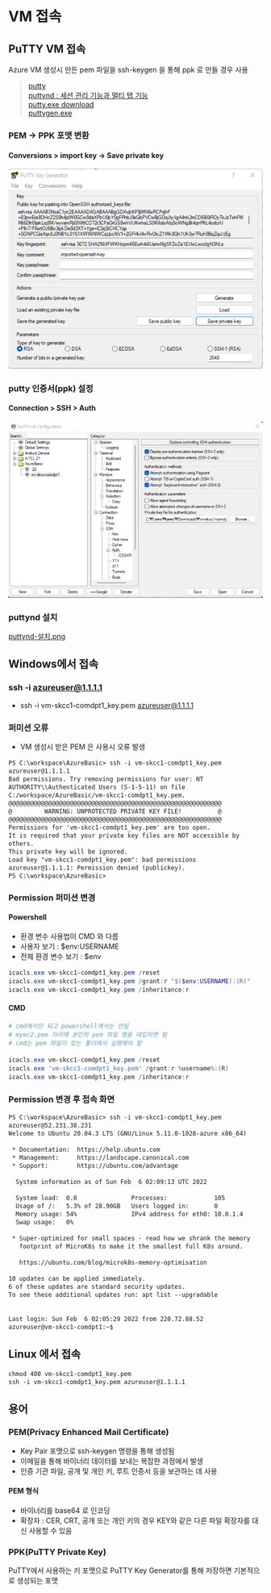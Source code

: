 # VM 접속

## PuTTY VM 접속
Azure VM 생성시 만든 pem 파일을 ssh-keygen 을 통해 ppk 로 만들 경우 사용 

> [putty](https://www.putty.org/)  
> [puttynd : 세션 관리 기능과 멀티 탭 기능 ](https://sourceforge.net/projects/putty-nd/)  
> [putty.exe download](https://www.chiark.greenend.org.uk/~sgtatham/putty/latest.html)  
> [puttygen.exe](https://the.earth.li/~sgtatham/putty/latest/w64/puttygen.exe)  

### PEM -> PPK 포맷 변환
#### Conversions > import key -> Save private key
![pem-to-ppk.png](./img/pem-to-ppk.png)

### putty 인증서(ppk) 설정
#### Connection > SSH > Auth
![putty-session.png](./img/putty-session.png)

###  puttynd 설치
[puttynd-설치.png](./img/puttynd-설치.png)

## Windows에서 접속
### ssh -i <private key path> azureuser@1.1.1.1
- ssh -i vm-skcc1-comdpt1_key.pem azureuser@1.1.1.1

### 퍼미션 오류
- VM 생성시 받은 PEM 은 사용시 오류 발생
```
PS C:\workspace\AzureBasic> ssh -i vm-skcc1-comdpt1_key.pem azureuser@1.1.1.1
Bad permissions. Try removing permissions for user: NT AUTHORITY\\Authenticated Users (S-1-5-11) on file C:/workspace/AzureBasic/vm-skcc1-comdpt1_key.pem.
@@@@@@@@@@@@@@@@@@@@@@@@@@@@@@@@@@@@@@@@@@@@@@@@@@@@@@@@@@@
@         WARNING: UNPROTECTED PRIVATE KEY FILE!          @
@@@@@@@@@@@@@@@@@@@@@@@@@@@@@@@@@@@@@@@@@@@@@@@@@@@@@@@@@@@
Permissions for 'vm-skcc1-comdpt1_key.pem' are too open.
It is required that your private key files are NOT accessible by others.
This private key will be ignored.
Load key "vm-skcc1-comdpt1_key.pem": bad permissions
azureuser@1.1.1.1: Permission denied (publickey).
PS C:\workspace\AzureBasic>
```

### Permission 퍼미션 변경
#### Powershell
- 환경 변수 사용법이 CMD 와 다름
- 사용자 보기 : $env:USERNAME
- 전체 환경 변수 보기 : $env
```powershell
icacls.exe vm-skcc1-comdpt1_key.pem /reset
icacls.exe vm-skcc1-comdpt1_key.pem /grant:r "$($env:USERNAME):(R)" 
icacls.exe vm-skcc1-comdpt1_key.pem /inheritance:r
```

#### CMD
```powershell
# cmd에서만 되고 powershell에서는 안됨
# myec2.pem 자리에 본인의 pem 파일 명을 대입하면 됨
# cmd는 pem 파일이 있는 폴더에서 실행해야 함

icacls.exe vm-skcc1-comdpt1_key.pem /reset
icacls.exe 'vm-skcc1-comdpt1_key.pem' /grant:r %username%:(R)
icacls.exe vm-skcc1-comdpt1_key.pem /inheritance:r
```

### Permission 변경 후 접속 화면
```
PS C:\workspace\AzureBasic> ssh -i vm-skcc1-comdpt1_key.pem azureuser@52.231.38.231
Welcome to Ubuntu 20.04.3 LTS (GNU/Linux 5.11.0-1028-azure x86_64)

 * Documentation:  https://help.ubuntu.com
 * Management:     https://landscape.canonical.com
 * Support:        https://ubuntu.com/advantage

  System information as of Sun Feb  6 02:09:13 UTC 2022

  System load:  0.0               Processes:             105
  Usage of /:   5.3% of 28.90GB   Users logged in:       0
  Memory usage: 54%               IPv4 address for eth0: 10.0.1.4
  Swap usage:   0%

 * Super-optimized for small spaces - read how we shrank the memory
   footprint of MicroK8s to make it the smallest full K8s around.

   https://ubuntu.com/blog/microk8s-memory-optimisation

10 updates can be applied immediately.
6 of these updates are standard security updates.
To see these additional updates run: apt list --upgradable


Last login: Sun Feb  6 02:05:29 2022 from 220.72.88.52
azureuser@vm-skcc1-comdpt1:~$ 
```

## Linux 에서 접속
```
chmod 400 vm-skcc1-comdpt1_key.pem
ssh -i vm-skcc1-comdpt1_key.pem azureuser@1.1.1.1
```


## 용어
### PEM(Privacy Enhanced Mail Certificate)
- Key Pair 포맷으로 ssh-keygen 명령을 통해 생성됨
- 이메일을 통해 바이너리 데이터를 보내는 복잡한 과정에서 발생
- 인증 기관 파일, 공개 및 개인 키, 루트 인증서 등을 보관하는 데 사용
#### PEM 형식
- 바이너리를 base64 로 인코딩
- 확장자 : CER, CRT, 공개 또는 개인 키의 경우 KEY와 같은 다른 파일 확장자를 대신 사용할 수 있음

### PPK(PuTTY Private Key)
PuTTY에서 사용하는 키 포맷으로 PuTTY Key Generator를 통해 저장하면 기본적으로 생성되는 포맷

